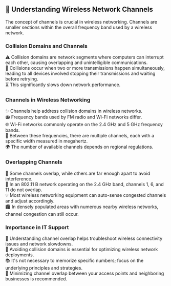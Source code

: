 ## 📡 Understanding Wireless Network Channels

The concept of channels is crucial in wireless networking. Channels are smaller sections within the overall frequency band used by a wireless network.

### Collision Domains and Channels
⚠️ Collision domains are network segments where computers can interrupt each other, causing overlapping and unintelligible communications.  
🔁 Collisions occur when two or more transmissions happen simultaneously, leading to all devices involved stopping their transmissions and waiting before retrying.  
⏳ This significantly slows down network performance.  

### Channels in Wireless Networking
✨ Channels help address collision domains in wireless networks.  
📻 Frequency bands used by FM radio and Wi-Fi networks differ.  
🌐 Wi-Fi networks commonly operate on the 2.4 GHz and 5 GHz frequency bands.  
📶 Between these frequencies, there are multiple channels, each with a specific width measured in megahertz.  
🌍 The number of available channels depends on regional regulations.  

### Overlapping Channels
🔀 Some channels overlap, while others are far enough apart to avoid interference.  
📡 In an 802.11 B network operating on the 2.4 GHz band, channels 1, 6, and 11 do not overlap.  
💡 Most wireless networking equipment can auto-sense congested channels and adjust accordingly.  
🏙️ In densely populated areas with numerous nearby wireless networks, channel congestion can still occur.  

### Importance in IT Support
🔧 Understanding channel overlap helps troubleshoot wireless connectivity issues and network slowdowns.  
🚫 Avoiding collision domains is essential for optimizing wireless network deployments.  
📚 It's not necessary to memorize specific numbers; focus on the underlying principles and strategies.  
🤝 Minimizing channel overlap between your access points and neighboring businesses is recommended.  
